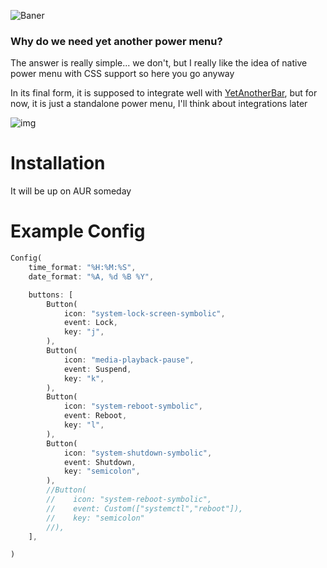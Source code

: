 ![Baner](https://i.imgur.com/WQnoAxC.png)

### Why do we need yet another power menu?

The answer is really simple... we don't,
but I really like the idea of native power menu with CSS support so here you go anyway

In its final form, it is supposed to integrate well with [YetAnotherBar](https://github.com/PolyMeilex/YetAnotherBar), but for now, it is just a standalone power menu, I'll think about integrations later

![img](https://i.imgur.com/888a0Pf.jpg)

# Installation

It will be up on AUR someday

# Example Config

```rust
Config(
    time_format: "%H:%M:%S",
    date_format: "%A, %d %B %Y",

    buttons: [
        Button(
            icon: "system-lock-screen-symbolic",
            event: Lock,
            key: "j",
        ),
        Button(
            icon: "media-playback-pause",
            event: Suspend,
            key: "k",
        ),
        Button(
            icon: "system-reboot-symbolic",
            event: Reboot,
            key: "l",
        ),
        Button(
            icon: "system-shutdown-symbolic",
            event: Shutdown,
            key: "semicolon",
        ),
        //Button(
        //    icon: "system-reboot-symbolic",
        //    event: Custom(["systemctl","reboot"]),
        //    key: "semicolon"
       	//),
    ],

)
```
